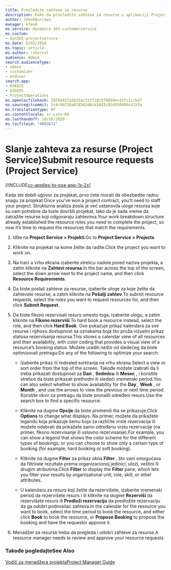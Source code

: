 ```yaml
---
title: Prosledite zahteve za resurse
description: Kako da prosledite zahteva za resurse u aplikaciji Project Service
author: JohnPBurrows
manager: kfend
ms.service: dynamics-365-customerservice
ms.custom:
- dyn365-projectservice
ms.date: 8/03/2018
ms.topic: article
ms.author: ruhercul
audience: Admin
search.audienceType:
- admin
- customizer
- enduser
search.app:
- D365CE
- D365PS
- ProjectOperations
ms.openlocfilehash: 1978a9212db25ac32ff2dc5f9050ec43fc1ccbd7
ms.sourcegitcommit: 5c4c9bf3ba018562d6cb3443c01d550489c415fa
ms.translationtype: HT
ms.contentlocale: sr-Latn-RS
ms.lasthandoff: 10/16/2020
ms.locfileid: "4083672"
---
```

# <a name="submit-resource-requests-project-service"></a><span data-ttu-id="3d324-103">Slanje zahteva za resurse (Project Service)</span><span class="sxs-lookup"><span data-stu-id="3d324-103">Submit resource requests (Project Service)</span></span>

[!INCLUDE[cc-applies-to-psa-app-1x-2x](../includes/cc-applies-to-psa-app-1x-2x.md)]

<span data-ttu-id="3d324-104">Kada ste dobili ugovor za projekat, prvo ćete morati da obezbedite radnu snagu za projekat.</span><span class="sxs-lookup"><span data-stu-id="3d324-104">Once you’ve won a project contract, you’ll need to staff your project.</span></span> <span data-ttu-id="3d324-105">Strukturna analiza posla je već ustanovila uloge resursa koje su vam potrebne da biste dovršili projekat, tako da je sada vreme da zatražite resurse koji odgovaraju zahtevima.</span><span class="sxs-lookup"><span data-stu-id="3d324-105">Your work breakdown structure already established the resource roles you need to complete the project, so now it’s time to request the resources that match the requirements.</span></span>  
  
1.  <span data-ttu-id="3d324-106">Idite na **Project Service > Projekti**.</span><span class="sxs-lookup"><span data-stu-id="3d324-106">Go to **Project Service > Projects**.</span></span>  
  
2.  <span data-ttu-id="3d324-107">Kliknite na projekat na kome želite da radite.</span><span class="sxs-lookup"><span data-stu-id="3d324-107">Click the project you want to work on.</span></span>  
  
3.  <span data-ttu-id="3d324-108">Na traci u vrhu ekrana izaberite strelicu nadole pored naziva projekta, a zatim kliknite na **Zahtevi resursa**.</span><span class="sxs-lookup"><span data-stu-id="3d324-108">In the bar across the top of the screen, select the down arrow next to the project name, and then click **Resource Requirements**.</span></span>  
  
4.  <span data-ttu-id="3d324-109">Da biste poslali zahteve za resurse, izaberite uloge za koje želite da zahtevate resurse, a zatim kliknite na **Pošalji zahtev**.</span><span class="sxs-lookup"><span data-stu-id="3d324-109">To submit resource requests, select the roles you want to request resources for, and then click **Submit Request**.</span></span>  
  
5.  <span data-ttu-id="3d324-110">Da biste fiksno rezervisali resurs umesto toga, izaberite ulogu, a zatim kliknite na **Fiksno rezerviši**.</span><span class="sxs-lookup"><span data-stu-id="3d324-110">To hard book a resource instead, select the role, and then click **Hard Book**.</span></span> <span data-ttu-id="3d324-111">Ovo pokazuje prikaz kalendara za sve resurse i njihovu dostupnost sa oznakama boja što pruža vizuelni prikaz statusa rezervisanja resursa.</span><span class="sxs-lookup"><span data-stu-id="3d324-111">This shows a calendar view of all resources and their availability, with color coding that provides a visual view of a resource’s booking status.</span></span> <span data-ttu-id="3d324-112">Možete uraditi nešto od sledećeg da biste optimizovali pretragu:</span><span class="sxs-lookup"><span data-stu-id="3d324-112">Do any of the following to optimize your search:</span></span>  
  
    -   <span data-ttu-id="3d324-113">Izaberite prikaz ili redosled sortiranja na vrhu ekrana.</span><span class="sxs-lookup"><span data-stu-id="3d324-113">Select a view or sort order from the top of the screen.</span></span> <span data-ttu-id="3d324-114">Takođe možete izabrati da li treba prikazati dostupnost za **Dan** , **Sedmicu** ili **Mesec** , i koristite strelice da biste prikazali prethodni ili sledeći vremenski period.</span><span class="sxs-lookup"><span data-stu-id="3d324-114">You can also select whether to show availability for the **Day** , **Week** , or **Month** , and use the arrows to view the previous or next time period.</span></span> <span data-ttu-id="3d324-115">Koristite okvir za pretragu da biste pronašli određeni resurs.</span><span class="sxs-lookup"><span data-stu-id="3d324-115">Use the search box to find a specific resource.</span></span>  
  
    -   <span data-ttu-id="3d324-116">Kliknite na dugme **Opcije** da biste promenili šta se prikazuje.</span><span class="sxs-lookup"><span data-stu-id="3d324-116">Click **Options** to change what displays.</span></span> <span data-ttu-id="3d324-117">Na primer, možete da prikažete legendu koja prikazuje šemu boja za različite vrste rezervacija ili možete odabrati da prikažete samo određenu vrstu rezervacije (na primer, fiksno rezervisanje ili uslovno rezervisanje).</span><span class="sxs-lookup"><span data-stu-id="3d324-117">For example, you can show a legend that shows the color scheme for the different types of bookings, or you can choose to show only a certain type of booking (for example, hard booking or soft booking).</span></span>  
  
    -   <span data-ttu-id="3d324-118">Kliknite na dugme **Filter** za prikaz okna **Filter** , što vam omogućava da filtrirate rezultate prema organizacionoj jedinici, ulozi, veštini ili drugim atributima.</span><span class="sxs-lookup"><span data-stu-id="3d324-118">Click **Filter** to display the **Filter** pane, which lets you filter your results by organizational unit, role, skill, or other attributes.</span></span>  
  
    -   <span data-ttu-id="3d324-119">U kalendaru za resurs koji želite da rezervišete, izaberite vremenski period da rezervišete resurs i ili kliknite na dugme **Rezerviši** da rezervišete resurs ili **Predloži rezervaciju** da predložite rezervaciju da ga odobri podnosilac zahteva.</span><span class="sxs-lookup"><span data-stu-id="3d324-119">In the calendar for the resource you want to book, select the time period to book the resource, and either click **Book** to book the resource, or **Propose Booking** to propose the booking and have the requestor approve it.</span></span>  
  
6.  <span data-ttu-id="3d324-120">Menadžer za resurse treba da pregleda i odobri zahteve za resurse.</span><span class="sxs-lookup"><span data-stu-id="3d324-120">A resource manager needs to review and approve your resource requests.</span></span>  
  
### <a name="see-also"></a><span data-ttu-id="3d324-121">Takođe pogledajte</span><span class="sxs-lookup"><span data-stu-id="3d324-121">See Also</span></span>  
 [<span data-ttu-id="3d324-122">Vodič za menadžera projekta</span><span class="sxs-lookup"><span data-stu-id="3d324-122">Project Manager Guide</span></span>](../psa/project-manager-guide.md)
